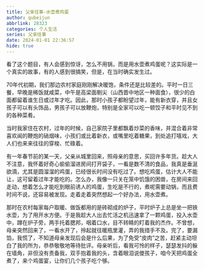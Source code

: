 ```yaml
---
title: 父亲往事-水壶煮鸡蛋
author: qubeijun
abbrlink: 28323
categories: 个人生活
series: 父亲往事
date: 2024-01-01 22:36:57
hide: true
---
```

看了这个题目，有人会感到惊讶，怎么不用锅，而是用水壶煮鸡蛋呢？这实际是一个真实的故事，有的人感到很搞笑，但是，在当时确实发生过。

70年代初期，我们那边农村家庭刚刚解决暖饱，条件还是比较差的。平时一日三餐，早晚是稀饭就咸菜，中午是高梁面剔尖（山西晋中地区一种面食），很少的白面都留着谁生日或过年才吃。因此，那时小孩子都盼望过年，能有新衣穿，并且女孩子可以有头饰品，男孩子可以放鞭炮，特别是全家可以吃一顿饺子和平时见不到的各种菜肴。

当时我家住在农村，过年的时候，自己家院子里都飘着炒菜的香味，并混合着非常喜欢闻的鞭炮的硝烟味，小孩们或比着新衣，或嘴里吃着糖果，到处追打嘻戏，大人们也来来往往的穿梭、忙碌着。

有一年春节前的某一天，父亲从城里回来，照母亲的意思，买回许多年货。趁大人不注意，我怀着好奇心偷偷溜进房间打开袋子，一看是数不清的食品，我真是垂涎欲滴，尤其是圆溜溜的鸡蛋，已经很长时间没有吃过了。想吃鸡蛋，估计大人不能让，这可留着过年才能吃的。怎么办，我像一只关在笼中饥饿的困兽，在房间来回走动，想着怎么才能吃到眼前诱人的鸡蛋，生吃是不行的，煮呢需要动锅，而且费时间不说，还容易被发现。走着走着突然想起一个好办法，用水壶煮。

那时在农村每家每户取暖、做饭都用的是砖砌成的炉子，平时炉子上总是坐一把铁水壶，为了用开水方便。于是我趁大人出去忙活之机迅速拿了一颗鸡蛋，投入水壶中，蹲在炉子旁，两手托着腮邦，咽着口水，目不转睛的盯着我的杰作。不曾想，母亲突然回来了，一看水开了，拎起就往暖瓶里灌，弄的我措手不及。完了，要漏馅，我慌了，不知道母亲发现后会是什么后果，为了免受“皮肉”之苦，赶紧主动坦白了我的所为，恭恭敬敬地等待批评。母亲听后，看我可怜的样子，瑟瑟发抖的躲在墙角，非但没有责备我，双手抱着我的头，含着眼泪说儍孩子，咱今天把鸡蛋全煮了，来个鸡蛋宴，让你们几个孩子吃个够。
